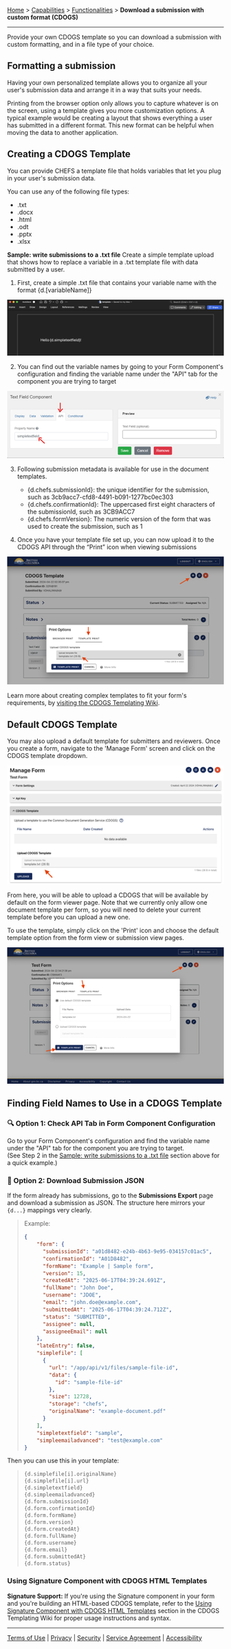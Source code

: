 [Home](index) > [Capabilities](Capabilities) > [Functionalities](Functionalities) > **Download a submission with custom format (CDOGS)**
***
<!-- On this page:
* [Formatting a submission](#Formatting-a-submission)
* [Creating a CDOGS template](#Creating-a-CDOGS-template) -->
Provide your own CDOGS template so you can download a submission with custom formatting, and in a file type of your choice. 

## Formatting a submission

Having your own personalized template allows you to organize all your user's submission data and arrange it in a way that suits your needs.

Printing from the browser option only allows you to capture whatever is on the screen, using a template gives you more customization options. A typical example would be creating a layout that shows everything a user has submitted in a different format. This new format can be helpful when moving the data to another application.

## Creating a CDOGS Template

You can provide CHEFS a template file that holds variables that let you plug in your user's submission data.

You can use any of the following file types:

* .txt
* .docx
* .html
* .odt
* .pptx
* .xlsx

**Sample: write submissions to a .txt file**
Create a simple template upload that shows how to replace a variable in a .txt template file with data submitted by a user.  

1. First, create a simple .txt file that contains your variable name with the format {d.[variableName]}

![HTML Tag: div, CSS Class: alert alert-primary](images/simple_template.png)

2. You can find out the variable names by going to your Form Component's configuration and finding the variable name under the "API" tab for the component you are trying to target


![HTML Tag: div, CSS Class: alert alert-primary](images/simple_setup.png)

3. Following submission metadata is available for use in the document templates.

    * {d.chefs.submissionId}: the unique identifier for the submission, such as 3cb9acc7-cfd8-4491-b091-1277bc0ec303
    * {d.chefs.confirmationId}: The uppercased first eight characters of the submissionId, such as 3CB9ACC7
    * {d.chefs.formVersion}: The numeric version of the form that was used to create the submission, such as 1

4. Once you have your template file set up, you can now upload it to the CDOGS API through the “Print” icon when viewing submissions

![HTML Tag: div, CSS Class: alert alert-primary](images/simple_upload.png)

Learn more about creating complex templates to fit your form's requirements, by [visiting the CDOGS Templating Wiki](https://github.com/bcgov/common-document-generation-service/blob/master/app/USAGE.md#templating).

## Default CDOGS Template

You may also upload a default template for submitters and reviewers. Once you create a form, navigate to the 'Manage Form' screen and click on the CDOGS template dropdown.

![Manage Template](images/manage_template.png)

 From here, you will be able to upload a CDOGS that will be available by default on the form viewer page. Note that we currently only allow one document template per form, so you will need to delete your current template before you can upload a new one. 
 
 To use the template, simply click on the 'Print' icon and choose the default template option from the form view or submission view pages. 

 ![Default Template Print](images/default_print.png)


## Finding Field Names to Use in a CDOGS Template

### 🔍 Option 1: Check API Tab in Form Component Configuration
Go to your Form Component's configuration and find the variable name under the "API" tab for the component you are trying to target.  
(See Step 2 in the [Sample: write submissions to a .txt file](#sample-write-submissions-to-a-txt-file) section above for a quick example.)


### 📁 Option 2: Download Submission JSON
If the form already has submissions, go to the **Submissions Export** page and download a submission as JSON. The structure here mirrors your `{d...}` mappings very clearly.

> Example:  
> ```json
> {
>     "form": {
>       "submissionId": "a01d8482-e24b-4b63-9e95-034157c01ac5",
>       "confirmationId": "A01D8482",
>       "formName": "Example | Sample form",
>       "version": 15,
>       "createdAt": "2025-06-17T04:39:24.691Z",
>       "fullName": "John Doe",
>       "username": "JDOE",
>       "email": "john.doe@example.com",
>       "submittedAt": "2025-06-17T04:39:24.712Z",
>       "status": "SUBMITTED",
>       "assignee": null,
>       "assigneeEmail": null
>     },
>     "lateEntry": false,
>     "simplefile": [
>       {
>         "url": "/app/api/v1/files/sample-file-id",
>         "data": {
>           "id": "sample-file-id"
>         },
>         "size": 12728,
>         "storage": "chefs",
>         "originalName": "example-document.pdf"
>       }
>     ],
>     "simpletextfield": "sample",
>     "simpleemailadvanced": "test@example.com"
> }
> ```
Then you can use this in your template:
> ```
> {d.simplefile[i].originalName}
> {d.simplefile[i].url}
> {d.simpletextfield}
> {d.simpleemailadvanced}
> {d.form.submissionId}
> {d.form.confirmationId}
> {d.form.formName}
> {d.form.version}
> {d.form.createdAt}
> {d.form.fullName}
> {d.form.username}
> {d.form.email}
> {d.form.submittedAt}
> {d.form.status}
> ```

### Using Signature Component with CDOGS HTML Templates

**Signature Support:** If you're using the Signature component in your form and you're building an HTML-based CDOGS template, refer to the [Using Signature Component with CDOGS HTML Templates](https://github.com/bcgov/common-document-generation-service/blob/master/app/USAGE.md#signature-component-html-support) section in the CDOGS Templating Wiki for proper usage instructions and syntax.


***
[Terms of Use](Terms-of-Use) | [Privacy](Privacy) | [Security](Security) | [Service Agreement](Service-Agreement) | [Accessibility](Accessibility)